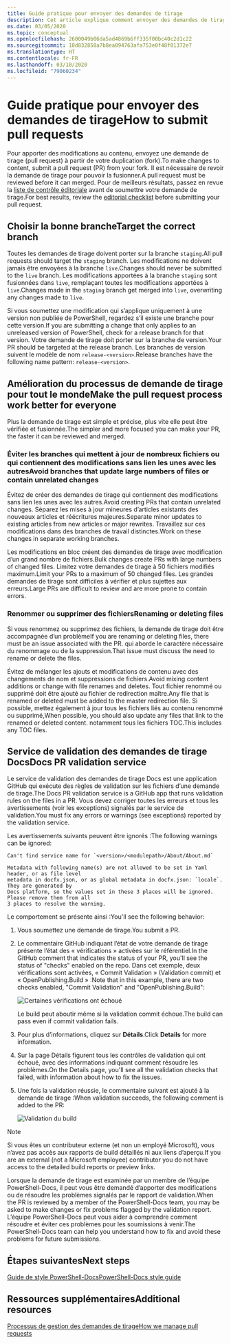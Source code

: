 ```yaml
---
title: Guide pratique pour envoyer des demandes de tirage
description: Cet article explique comment envoyer des demandes de tirage au référentiel PowerShell-Docs.
ms.date: 03/05/2020
ms.topic: conceptual
ms.openlocfilehash: 2600049b06da5ad4869b6ff335f00bc40c2d1c22
ms.sourcegitcommit: 18d832858a7b8ea094763afa753e0f48f01372e7
ms.translationtype: HT
ms.contentlocale: fr-FR
ms.lasthandoff: 03/10/2020
ms.locfileid: "79060234"
---
```

# <a name="how-to-submit-pull-requests"></a><span data-ttu-id="404db-103">Guide pratique pour envoyer des demandes de tirage</span><span class="sxs-lookup"><span data-stu-id="404db-103">How to submit pull requests</span></span>

<span data-ttu-id="404db-104">Pour apporter des modifications au contenu, envoyez une demande de tirage (pull request) à partir de votre duplication (fork).</span><span class="sxs-lookup"><span data-stu-id="404db-104">To make changes to content, submit a pull request (PR) from your fork.</span></span> <span data-ttu-id="404db-105">Il est nécessaire de revoir la demande de tirage pour pouvoir la fusionner.</span><span class="sxs-lookup"><span data-stu-id="404db-105">A pull request must be reviewed before it can merged.</span></span> <span data-ttu-id="404db-106">Pour de meilleurs résultats, passez en revue la [liste de contrôle éditoriale](editorial-checklist.md) avant de soumettre votre demande de tirage.</span><span class="sxs-lookup"><span data-stu-id="404db-106">For best results, review the [editorial checklist](editorial-checklist.md) before submitting your pull request.</span></span>

## <a name="target-the-correct-branch"></a><span data-ttu-id="404db-107">Choisir la bonne branche</span><span class="sxs-lookup"><span data-stu-id="404db-107">Target the correct branch</span></span>

<span data-ttu-id="404db-108">Toutes les demandes de tirage doivent porter sur la branche `staging`.</span><span class="sxs-lookup"><span data-stu-id="404db-108">All pull requests should target the `staging` branch.</span></span> <span data-ttu-id="404db-109">Les modifications ne doivent jamais être envoyées à la branche `live`.</span><span class="sxs-lookup"><span data-stu-id="404db-109">Changes should never be submitted to the `live` branch.</span></span> <span data-ttu-id="404db-110">Les modifications apportées à la branche `staging` sont fusionnées dans `live`, remplaçant toutes les modifications apportées à `live`.</span><span class="sxs-lookup"><span data-stu-id="404db-110">Changes made in the `staging` branch get merged into `live`, overwriting any changes made to `live`.</span></span>

<span data-ttu-id="404db-111">Si vous soumettez une modification qui s’applique uniquement à une version non publiée de PowerShell, regardez s’il existe une branche pour cette version.</span><span class="sxs-lookup"><span data-stu-id="404db-111">If you are submitting a change that only applies to an unreleased version of PowerShell, check for a release branch for that version.</span></span> <span data-ttu-id="404db-112">Votre demande de tirage doit porter sur la branche de version.</span><span class="sxs-lookup"><span data-stu-id="404db-112">Your PR should be targeted at the release branch.</span></span> <span data-ttu-id="404db-113">Les branches de version suivent le modèle de nom `release-<version>`.</span><span class="sxs-lookup"><span data-stu-id="404db-113">Release branches have the following name pattern: `release-<version>`.</span></span>

## <a name="make-the-pull-request-process-work-better-for-everyone"></a><span data-ttu-id="404db-114">Amélioration du processus de demande de tirage pour tout le monde</span><span class="sxs-lookup"><span data-stu-id="404db-114">Make the pull request process work better for everyone</span></span>

<span data-ttu-id="404db-115">Plus la demande de tirage est simple et précise, plus vite elle peut être vérifiée et fusionnée.</span><span class="sxs-lookup"><span data-stu-id="404db-115">The simpler and more focused you can make your PR, the faster it can be reviewed and merged.</span></span>

### <a name="avoid-branches-that-update-large-numbers-of-files-or-contain-unrelated-changes"></a><span data-ttu-id="404db-116">Éviter les branches qui mettent à jour de nombreux fichiers ou qui contiennent des modifications sans lien les unes avec les autres</span><span class="sxs-lookup"><span data-stu-id="404db-116">Avoid branches that update large numbers of files or contain unrelated changes</span></span>

<span data-ttu-id="404db-117">Évitez de créer des demandes de tirage qui contiennent des modifications sans lien les unes avec les autres.</span><span class="sxs-lookup"><span data-stu-id="404db-117">Avoid creating PRs that contain unrelated changes.</span></span> <span data-ttu-id="404db-118">Séparez les mises à jour mineures d’articles existants des nouveaux articles et réécritures majeures.</span><span class="sxs-lookup"><span data-stu-id="404db-118">Separate minor updates to existing articles from new articles or major rewrites.</span></span> <span data-ttu-id="404db-119">Travaillez sur ces modifications dans des branches de travail distinctes.</span><span class="sxs-lookup"><span data-stu-id="404db-119">Work on these changes in separate working branches.</span></span>

<span data-ttu-id="404db-120">Les modifications en bloc créent des demandes de tirage avec modification d’un grand nombre de fichiers.</span><span class="sxs-lookup"><span data-stu-id="404db-120">Bulk changes create PRs with large numbers of changed files.</span></span> <span data-ttu-id="404db-121">Limitez votre demandes de tirage à 50 fichiers modifiés maximum.</span><span class="sxs-lookup"><span data-stu-id="404db-121">Limit your PRs to a maximum of 50 changed files.</span></span> <span data-ttu-id="404db-122">Les grandes demandes de tirage sont difficiles à vérifier et plus sujettes aux erreurs.</span><span class="sxs-lookup"><span data-stu-id="404db-122">Large PRs are difficult to review and are more prone to contain errors.</span></span>

### <a name="renaming-or-deleting-files"></a><span data-ttu-id="404db-123">Renommer ou supprimer des fichiers</span><span class="sxs-lookup"><span data-stu-id="404db-123">Renaming or deleting files</span></span>

<span data-ttu-id="404db-124">Si vous renommez ou supprimez des fichiers, la demande de tirage doit être accompagnée d’un problème</span><span class="sxs-lookup"><span data-stu-id="404db-124">If you are renaming or deleting files, there must be an issue associated with the PR.</span></span> <span data-ttu-id="404db-125">qui aborde le caractère nécessaire du renommage ou de la suppression.</span><span class="sxs-lookup"><span data-stu-id="404db-125">That issue must discuss the need to rename or delete the files.</span></span>

<span data-ttu-id="404db-126">Évitez de mélanger les ajouts et modifications de contenu avec des changements de nom et suppressions de fichiers.</span><span class="sxs-lookup"><span data-stu-id="404db-126">Avoid mixing content additions or change with file renames and deletes.</span></span> <span data-ttu-id="404db-127">Tout fichier renommé ou supprimé doit être ajouté au fichier de redirection maître.</span><span class="sxs-lookup"><span data-stu-id="404db-127">Any file that is renamed or deleted must be added to the master redirection file.</span></span> <span data-ttu-id="404db-128">Si possible, mettez également à jour tous les fichiers liés au contenu renommé ou supprimé,</span><span class="sxs-lookup"><span data-stu-id="404db-128">When possible, you should also update any files that link to the renamed or deleted content.</span></span> <span data-ttu-id="404db-129">notamment tous les fichiers TOC.</span><span class="sxs-lookup"><span data-stu-id="404db-129">This includes any TOC files.</span></span>

## <a name="docs-pr-validation-service"></a><span data-ttu-id="404db-130">Service de validation des demandes de tirage Docs</span><span class="sxs-lookup"><span data-stu-id="404db-130">Docs PR validation service</span></span>

<span data-ttu-id="404db-131">Le service de validation des demandes de tirage Docs est une application GitHub qui exécute des règles de validation sur les fichiers d’une demande de tirage.</span><span class="sxs-lookup"><span data-stu-id="404db-131">The Docs PR validation service is a GitHub app that runs validation rules on the files in a PR.</span></span> <span data-ttu-id="404db-132">Vous devez corriger toutes les erreurs et tous les avertissements (voir les exceptions) signalés par le service de validation.</span><span class="sxs-lookup"><span data-stu-id="404db-132">You must fix any errors or warnings (see exceptions) reported by the validation service.</span></span>

<span data-ttu-id="404db-133">Les avertissements suivants peuvent être ignorés :</span><span class="sxs-lookup"><span data-stu-id="404db-133">The following warnings can be ignored:</span></span>

```
Can't find service name for `<version>/<modulepath>/About/About.md`
```

```
Metadata with following name(s) are not allowed to be set in Yaml header, or as file level
metadata in docfx.json, or as global metadata in docfx.json: `locale`. They are generated by
Docs platform, so the values set in these 3 places will be ignored. Please remove them from all
3 places to resolve the warning.
```

<span data-ttu-id="404db-134">Le comportement se présente ainsi :</span><span class="sxs-lookup"><span data-stu-id="404db-134">You'll see the following behavior:</span></span>

1. <span data-ttu-id="404db-135">Vous soumettez une demande de tirage.</span><span class="sxs-lookup"><span data-stu-id="404db-135">You submit a PR.</span></span>
1. <span data-ttu-id="404db-136">Le commentaire GitHub indiquant l’état de votre demande de tirage présente l’état des « vérifications » activées sur le référentiel.</span><span class="sxs-lookup"><span data-stu-id="404db-136">In the GitHub comment that indicates the status of your PR, you'll see the status of "checks" enabled on the repo.</span></span> <span data-ttu-id="404db-137">Dans cet exemple, deux vérifications sont activées, « Commit Validation » (Validation commit) et « OpenPublishing.Build » :</span><span class="sxs-lookup"><span data-stu-id="404db-137">Note that in this example, there are two checks enabled, "Commit Validation" and "OpenPublishing.Build":</span></span>

   ![Certaines vérifications ont échoué](media/pull-requests/validation-failed.png)

   <span data-ttu-id="404db-139">Le build peut aboutir même si la validation commit échoue.</span><span class="sxs-lookup"><span data-stu-id="404db-139">The build can pass even if commit validation fails.</span></span>

1. <span data-ttu-id="404db-140">Pour plus d’informations, cliquez sur **Détails**.</span><span class="sxs-lookup"><span data-stu-id="404db-140">Click **Details** for more information.</span></span>
1. <span data-ttu-id="404db-141">Sur la page Détails figurent tous les contrôles de validation qui ont échoué, avec des informations indiquant comment résoudre les problèmes.</span><span class="sxs-lookup"><span data-stu-id="404db-141">On the Details page, you'll see all the validation checks that failed, with information about how to fix the issues.</span></span>
1. <span data-ttu-id="404db-142">Une fois la validation réussie, le commentaire suivant est ajouté à la demande de tirage :</span><span class="sxs-lookup"><span data-stu-id="404db-142">When validation succeeds, the following comment is added to the PR:</span></span>

   ![Validation du build](media/pull-requests/build-validation.png)

> [!NOTE]
> <span data-ttu-id="404db-144">Si vous êtes un contributeur externe (et non un employé Microsoft), vous n’avez pas accès aux rapports de build détaillés ni aux liens d’aperçu.</span><span class="sxs-lookup"><span data-stu-id="404db-144">If you are an external (not a Microsoft employee) contributor you do not have access to the detailed build reports or preview links.</span></span>

<span data-ttu-id="404db-145">Lorsque la demande de tirage est examinée par un membre de l’équipe PowerShell-Docs, il peut vous être demandé d’apporter des modifications ou de résoudre les problèmes signalés par le rapport de validation.</span><span class="sxs-lookup"><span data-stu-id="404db-145">When the PR is reviewed by a member of the PowerShell-Docs team, you may be asked to make changes or fix problems flagged by the validation report.</span></span> <span data-ttu-id="404db-146">L’équipe PowerShell-Docs peut vous aider à comprendre comment résoudre et éviter ces problèmes pour les soumissions à venir.</span><span class="sxs-lookup"><span data-stu-id="404db-146">The PowerShell-Docs team can help you understand how to fix and avoid these problems for future submissions.</span></span>

## <a name="next-steps"></a><span data-ttu-id="404db-147">Étapes suivantes</span><span class="sxs-lookup"><span data-stu-id="404db-147">Next steps</span></span>

[<span data-ttu-id="404db-148">Guide de style PowerShell-Docs</span><span class="sxs-lookup"><span data-stu-id="404db-148">PowerShell-Docs style guide</span></span>](powershell-style-guide.md)

## <a name="additional-resources"></a><span data-ttu-id="404db-149">Ressources supplémentaires</span><span class="sxs-lookup"><span data-stu-id="404db-149">Additional resources</span></span>

[<span data-ttu-id="404db-150">Processus de gestion des demandes de tirage</span><span class="sxs-lookup"><span data-stu-id="404db-150">How we manage pull requests</span></span>](managing-pull-requests.md)
